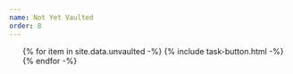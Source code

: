 ```yaml
---
name: Not Yet Vaulted
order: 8
---
```

<ul class="list-group">
{% for item in site.data.unvaulted -%}
  {% include task-button.html -%}
{% endfor -%}
</ul>
